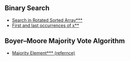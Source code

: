 ## Binary Search
- [Search in Rotated Sorted Array***](https://leetcode.com/problems/search-in-rotated-sorted-array/)
- [First and last occurrences of x**](https://practice.geeksforgeeks.org/problems/first-and-last-occurrences-of-x3116/1)

## Boyer–Moore Majority Vote Algorithm
- [Majority Element***](https://practice.geeksforgeeks.org/problems/majority-element-1587115620/1#)[ (refernce)](https://www.youtube.com/watch?v=AoX3BPWNnoE)